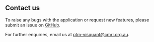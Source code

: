 ## Contact us

To raise any bugs with the application or request new features, please submit an issue on [GitHub](https://github.com/ChildrensMedicalResearchInstitute/ptm-visquant).

For further enquiries, email us at [ptm-visquant@cmri.org.au](mailto:ptm-visquant@cmri.org.au).
